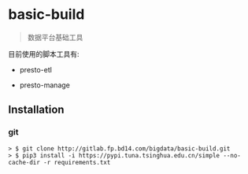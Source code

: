 # basic-build

> 数据平台基础工具

目前使用的脚本工具有:

- presto-etl

- presto-manage

## Installation

### git

```shell
> $ git clone http://gitlab.fp.bd14.com/bigdata/basic-build.git
> $ pip3 install -i https://pypi.tuna.tsinghua.edu.cn/simple --no-cache-dir -r requirements.txt
```